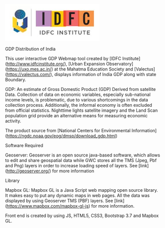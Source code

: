 ![capture](media/c681ae9ead743e139f607ab95a03a1a7.jpg)

GDP Distribution of India

This user interactive GDP Webmap tool created by [IDFC Institute]
(<http://www.idfcinstitute.org/>), [Urban Expansion Observatory]
(https://uxo.mes.ac.in/) at the Mahatma Education Society and [Valectus]
(https://valectus.com/), displays information of India GDP along with state
Boundary.

GDP: An estimate of Gross Domestic Product (GDP) Derived from satellite Data.
Collection of data on economic variables, especially sub-national income levels,
is problematic, due to various shortcomings in the data collection process.
Additionally, the informal economy is often excluded from official statistics.
Nighttime lights satellite imagery and the Land Scan population grid provide an
alternative means for measuring economic activity.

The product source from [National Centers for Environmental Information]
(https://ngdc.noaa.gov/eog/dmsp/download_gdp.html)

Software Required

Geoserver: Geoserver is an open source java-based software, which allows to edit
and share geospatial data while GWC stores all the TMS (Jpeg, Pbf and Png)
layers in order to increase loading speed of layers. See [link]
(<http://geoserver.org/>) for more information

Library

Mapbox GL: Mapbox GL is a Java Script web mapping open source library. It makes
easy to put any dynamic maps in web pages. All the data was displayed by using
Geoserver TMS (PBF) layers. See [link] (<https://www.mapbox.com/mapbox-gl-js>)
for more information.

Front end is created by using JS, HTML5, CSS3, Bootstrap 3.7 and Mapbox GL.

